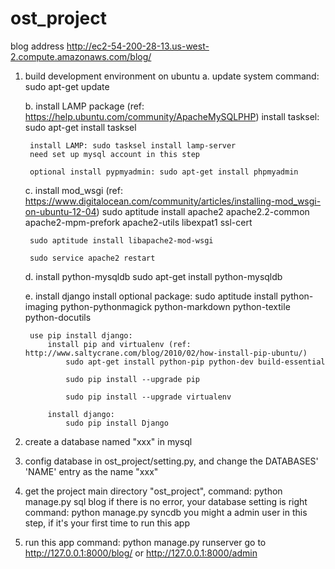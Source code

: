 ost_project
===========
blog address
http://ec2-54-200-28-13.us-west-2.compute.amazonaws.com/blog/


1. build development environment on ubuntu
	a. update system
	command: sudo apt-get update

	b. install LAMP package (ref: https://help.ubuntu.com/community/ApacheMySQLPHP)
		install tasksel: sudo apt-get install tasksel
		
		install LAMP: sudo tasksel install lamp-server
		need set up mysql account in this step

		optional install pypmyadmin: sudo apt-get install phpmyadmin

	c. install mod_wsgi (ref: https://www.digitalocean.com/community/articles/installing-mod_wsgi-on-ubuntu-12-04)
		sudo aptitude install apache2 apache2.2-common apache2-mpm-prefork apache2-utils libexpat1 ssl-cert

		sudo aptitude install libapache2-mod-wsgi

		sudo service apache2 restart

	d. install python-mysqldb
		sudo apt-get install python-mysqldb

	e. install django
		install optional package:
			sudo aptitude install python-imaging python-pythonmagick python-markdown python-textile python-docutils

		use pip install django:
			install pip and virtualenv (ref: http://www.saltycrane.com/blog/2010/02/how-install-pip-ubuntu/)
				sudo apt-get install python-pip python-dev build-essential

				sudo pip install --upgrade pip

				sudo pip install --upgrade virtualenv

			install django:
				sudo pip install Django


2. create a database named "xxx" in mysql

3. config database in ost_project/setting.py, and change the DATABASES' 'NAME' entry as the name "xxx"

4. get the project main directory "ost_project", 
	command: python manage.py sql blog
if there is no error, your database setting is right
	command: python manage.py syncdb
you might a admin user in this step, if it's your first time to run this app

5. run this app
 	command: python manage.py runserver
 go to http://127.0.0.1:8000/blog/ or http://127.0.0.1:8000/admin
